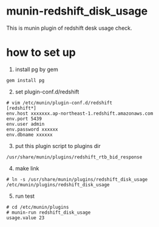 # munin-redshift_disk_usage

This is munin plugin of redshift desk usage check.

# how to set up

1) install pg by gem

```
gem install pg
```


2) set plugin-conf.d/redshift

```
# vim /etc/munin/plugin-conf.d/redshift
[redshift*]
env.host xxxxxxx.ap-northeast-1.redshift.amazonaws.com
env.port 5439
env.user admin
env.password xxxxxx
env.dbname xxxxxx
```

3) put this plugin script to plugins dir

```
/usr/share/munin/plugins/redshift_rtb_bid_response
```

4) make link

```
# ln -s /usr/share/munin/plugins/redshift_disk_usage /etc/munin/plugins/redshift_disk_usage
```

5) run test

```
# cd /etc/munin/plugins
# munin-run redshift_disk_usage
usage.value 23
```


